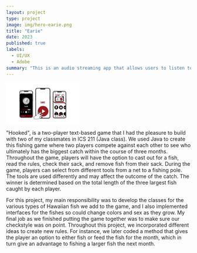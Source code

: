 ```yaml
---
layout: project
type: project
image: img/hero-earie.png
title: "Earie"
date: 2023
published: true
labels:
  - UI/UX
  - Adobe
summary: "This is an audio streaming app that allows users to listen to podcasts that are based on crime and mystery stories. "
---
```


<div class="text-center p-4">
  <img width="200px" src="../img//earie.png" class="img-thumbnail" > 

</div>

"Hooked", is a two-player text-based game that I had the pleasure to build with two of my classmates in ICS 211 (Java class). We used Java to create this fishing game where two players compete against each other to see who ultimately has the biggest catch within the course of three months. Throughout the game, players will have the option to cast out for a fish, read the rules, check their sack, and remove fish from their sack. During the game, players can select from different tools from a net to a fishing pole. The tools are used differently and may affect the outcome of the catch. The winner is determined based on the total length of the three largest fish caught by each player.


For this project, my main responsibility was to develop the classes for the various types of Hawaiian fish we add to the game, and I also implemented interfaces for the fishes so could change colors and sex as they grow. My final job as we finished putting the game together was to make sure our checkstyle was on point. Throughout this project, we incorporated different ideas to create new rules. For instance, we later coded a method that gives the player an option to either fish or feed the fish for the month, which in turn give an advantage to fishing a larger fish the next month.




